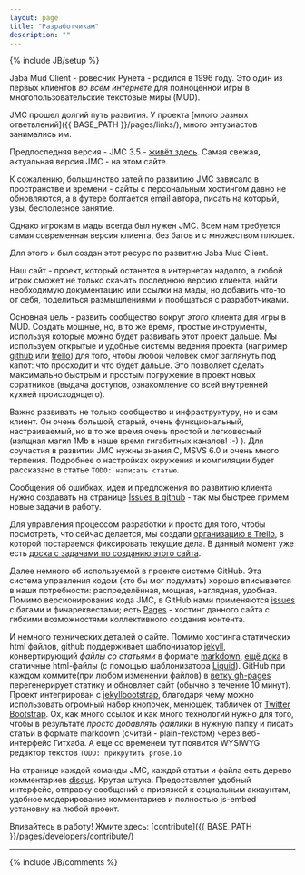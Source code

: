 ```yaml
---
layout: page
title: "Разработчикам"
description: ""
---
```

{% include JB/setup %}


Jaba Mud Client - ровесник Рунета - родился в 1996 году. Это один из первых клиентов _во всем интернете_ для полноценной игры в многопользовательские текстовые миры (MUD).

JMC прошел долгий путь развития. У проекта [много разных ответвлений]({{ BASE_PATH }}/pages/links/), много энтузиастов занимались им.

Предпоследняя версия - JMC 3.5 - [живёт здесь](http://jmc.kharkov.org/).
Самая свежая, актуальная версия JMC - на этом сайте.

К сожалению, большинство затей по развитию JMC зависало в пространстве и времени - сайты с персональным хостингом давно не обновляются, а в футере болтается email автора, писать на который, увы, бесполезное занятие.

Однако игрокам в мады всегда был нужен JMC. Всем нам требуется самая современная версия клиента, без багов и с множеством плюшек.

Для этого и был создан этот ресурс по развитию Jaba Mud Client.

Наш сайт - проект, который останется в интернетах надолго, а любой игрок сможет не только скачать последнюю версию клиента, найти необходимую документацию или ссылки на мады, но добавить что-то от себя, поделиться размышлениями и пообщаться с разработчиками.

Основная цель - развить сообщество вокруг _этого_ клиента для игры в MUD. Создать мощные, но, в то же время, простые инструменты, используя которые можно будет развивать этот проект дальше.
Мы используем открытые и удобные системы ведения проекта (например [github](https://github.com/nerevar/jmc) или [trello](https://trello.com/b/U9Oh6tdx/jmc-doc)) для того, чтобы любой человек смог заглянуть под капот: что просходит и что будет дальше.
Это позволяет сделать максимально быстрым и простым погружение в проект новых соратников (выдача доступов, ознакомление со всей внутренней кухней происходящего).

Важно развивать не только сообщество и инфраструктуру, но и сам клиент. 
Он очень большой, старый, очень функциональный, настраиваемый, но в то же время очень простой и легковесный (изящная магия 1Mb в наше время гигабитных каналов! :-) ).
Для соучастия в развитии JMC нужны знания C, MSVS 6.0 и очень много терпения. Подробнее о настройках окружения и компиляции будет рассказано в статье `TODO: написать статью`.

Сообщения об ошибках, идеи и предложения по развитию клиента нужно создавать на странице [Issues в github](https://github.com/nerevar/jmc/issues?state=open) - так мы быстрее примем новые задачи в работу.

Для управления процессом разработки и просто для того, чтобы посмотреть, что сейчас делается, мы создали [организацию в Trello](https://trello.com/jmcdev/), в которой постараемся фиксировать текущие дела. В данный момент уже есть [доска c задачами по созданию этого сайта](https://trello.com/b/U9Oh6tdx/jmc-doc).

Далее немного об используемой в проекте системе GitHub. Эта система управления кодом (кто бы мог подумать) хорошо вписывается в наши потребности: распределённая, мощная, наглядная, удобная. 
Помимо версионирования кода JMC, в GitHub нами применяются [issues](https://github.com/nerevar/jmc/issues?state=open) с багами и фичареквестами; есть [Pages](https://github.com/nerevar/jmc/tree/gh-pages) - хостинг данного сайта с гибкими возможностями коллективного создания контента.

И немного технических деталей о сайте. 
Помимо хостинга статических html файлов, github поддерживает шаблонизатор [jekyll](jekyllrb.com), конвертирующий _файлы со статьями_ в формате [markdown](https://github.com/adam-p/markdown-here/wiki/Markdown-Cheatsheet), [ещё дока](http://stackoverflow.com/editing-help)
в статичные html-файлы (с помощью шаблонизатора [Liquid](https://github.com/shopify/liquid/wiki/liquid-for-designers)). GitHub при каждом коммите(при любом изменении файлов) в [ветку gh-pages](https://github.com/nerevar/jmc/tree/gh-pages) перегенерирует статику и обновляет сайт (обычно в течение 10 минут). Проект интегрирован с [jekyllbootstrap](http://jekyllbootstrap.com/), благодаря чему можно использовать огромный набор кнопочек, менюшек, табличек от [Twitter Bootstrap](http://getbootstrap.com/2.3.2/components.html).
Ох, как много ссылок и как много технологий нужно для того, чтобы в результате _просто добавлять файлики_ в нужную папку и писать статьи в формате markdown (считай - plain-текстом) через веб-интерфейс Гитхаба. А еще со временем тут появится WYSIWYG редактор текстов `TODO: прикрутить prose.io`

На странице каждой команды JMC, каждой статьи и файла есть дерево комментариев [disqus](https://disqus.com/websites/). Крутая штука. Предоставляет удобный интерфейс, отправку сообщений с привязкой к социальным аккаунтам, удобное модерирование комментариев и полностью js-embed установку на любой проект.

Вливайтесь в работу! Жмите здесь: [contribute]({{ BASE_PATH }}/pages/developers/contribute/)


---

{% include JB/comments %}
